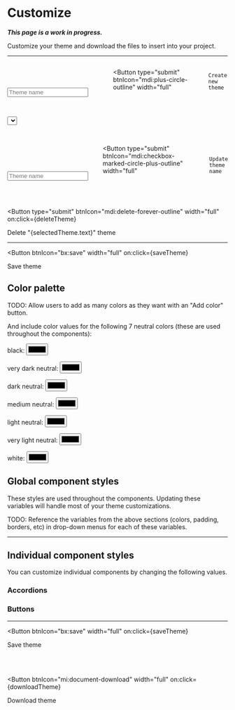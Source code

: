 <script lang="ts">
  import { onMount } from "svelte";
  import { writable } from "svelte/store";
  import { browser } from "$app/env";
  import { Button, Input, Select, ToastContent } from "/src/lib";

  let themes = [];
  
  let value = {
    main: {
      darkBlue: "#000000",
    },
    neutral: {
      black: "#000000",
      veryDarkNeutral: "#000000",
      darkNeutral: "#000000",
      mediumNeutral: "#000000",
      lightNeutral: "#000000",
      veryLightNeutral: "#000000",
      white: "#000000",
    },
  };

  let selectedTheme = { text: "", value };
  $: {
    if (selectedTheme.text) {
      setSelectedTheme(selectedTheme.text);
    }
  }

  // $: This comment preserves the syntax highlighting.
  
  let newThemeName = "";
  let content = [];


  onMount(() => {
    if (!localStorage.getItem("themes")) {
      // The `initThemes` array was going to contain objects like this: { name: "default", css: "" }, but the <Select> component takes object arrays with `text` and `value` properties. So it is easier to just use "theme" objects with `text` and `value` properties.
      let initThemes = [{ text: "default", value }];
      localStorage.setItem("themes", JSON.stringify(initThemes));
    }

    // Set the `themes` array.
    themes = JSON.parse(localStorage.getItem("themes"));

    // Set the `selectedTheme` object.
    selectedTheme = themes[0];
  });

  function createNewTheme() {
    if (!newThemeName) {
      ToastContent.set({ type: "warning", msg: "Please enter a theme name" });
      return;
    }
    let newTheme = { text: newThemeName, value };
    // Push the new theme to the `themes` array.
    themes.push(newTheme);
    // Update the `themes` array in localStorage.
    localStorage.setItem("themes", JSON.stringify(themes));
    // Set the `selectedTheme` to the one that was just created.
    setSelectedTheme(newTheme.text);
    // Clear the theme name field.
    newThemeName = "";
  }

  function setSelectedTheme(themeName) {
    selectedTheme = themes.find(obj => obj.text === themeName);
  }

  function saveTheme() {
    // Update the "themes" array in localStorage.
    localStorage.setItem("themes", JSON.stringify(themes));
    // Set themes to the updated "themes" array from localStorage.
    themes = JSON.parse(localStorage.getItem("themes"));
  }

  function deleteTheme() {
    let newThemesArray = themes.filter(obj => obj.text !== selectedTheme.text);
    console.log("newThemesArray", newThemesArray);
    // Update the "themes" array in localStorage.
    localStorage.setItem("themes", JSON.stringify(newThemesArray));
    // Set themes to the updated "themes" array from localStorage.
    themes = JSON.parse(localStorage.getItem("themes"));
    if (themes.length > 0) {
      // Set the `selectedTheme` to the first one in the "themes" array.
      selectedTheme = themes[0];
    }
    else {
      // Remove the "themes" array so an brand new "themes" array will be created when this page is reloaded.
      localStorage.removeItem("themes");
      // Reload this page so a new "themes" array will be created.
      location.reload();
    }
  }

  /**
   * https://stackoverflow.com/a/47201559/9453009
   */
  function hexToRgb(hex: string, alpha: string) {
    const r = parseInt(hex.slice(1, 3), 16);
    const g = parseInt(hex.slice(3, 5), 16);
    const b = parseInt(hex.slice(5, 7), 16);

    if (alpha) {
      let rgba = `rgba(${r}, ${g}, ${b}, ${alpha})`;
      console.log("rgba:", rgba);
      return rgba;
    }

    let rgb = `rgb(${r}, ${g}, ${b})`;
    console.log("rgb:", rgb);
    return rgb;
  }

  function downloadTheme() {
    // As I loop through the `value` object in the `selectedTheme`, convert hex values to RGB.
    // hexToRgb("#fbafff");
    console.log("downloadTheme");

    // Convert `selectedTheme.value` to a formatted string.
// TODO: Use one `theme.css` as the single source of truth. I might be able to pull the content from that `theme.css` file and manipulate it here.    
    let content = [
`:root {
  /* Main Colors: The following colors were taken from https://www.w3schools.com/w3css/w3css_color_metro.asp. */
  --light-green: #99b433;
  --green: #00a300;
}

/* Button */
:root {
  --fpui-btn-primary-text-color: white;
  --fpui-btn-secondary-text-color: white;
  --fpui-btn-tertiary-text-color: var(--fpui-primary-color);
}`
    ];

    // let content = [
    //   ":root {",
    //   "  /* Main Colors: The following colors were taken from https://www.w3schools.com/w3css/w3css_color_metro.asp. */",
    //   "  --light-green: #99b433;",
    //   "  --green: #00a300;",
    //   "}",
    // ];

    const a = document.createElement("a"); // Create "a" element
    const blob = new Blob(content, {type: "text/css"}) // Create a blob (file-like object)
    const url = URL.createObjectURL(blob); // Create an object URL from blob
    a.setAttribute("href", url); // Set "a" element link
    a.setAttribute("download", selectedTheme.text); // Set download filename
    a.click(); // Start downloading
  }
</script>


# Customize

***This page is a work in progress.***

Customize your theme and download the files to insert into your project.

<!-- <button on:click={() => hexToRgb("#fbafff", 0.5)}>Test Hex to RGB</button> -->

---

<form on:submit|preventDefault={createNewTheme}>
  <div class="input-container">
    <Input
      type="text"
      bind:value={newThemeName}
      label="Create a new theme"
      placeholder="Theme name"
    />
  </div>

  <Button
    type="submit"
    btnIcon="mdi:plus-circle-outline"
    width="full"
  >
    Create new theme
  </Button>
</form>

<br>

<Select 
  label="Select a theme to edit"
  optionsArray={themes}
  arrayType="object"
  bind:selectedOption={selectedTheme}
/>

<br>

<form on:submit|preventDefault={saveTheme}>
  <div class="input-container">
    <Input
      type="text"
      bind:value={selectedTheme.text}
      label="Edit theme name"
      placeholder="Theme name"
    />
  </div>

  <Button
    type="submit"
    btnIcon="mdi:checkbox-marked-circle-plus-outline"
    width="full"
  >
    Update theme name
  </Button>
</form>

<br><br>

<Button
  type="submit"
  btnIcon="mdi:delete-forever-outline"
  width="full"
  on:click={deleteTheme}
>
  Delete "{selectedTheme.text}" theme
</Button>

---

<Button 
  btnIcon="bx:save"
  width="full"
  on:click={saveTheme}
>
  Save theme
</Button>

## Color palette
TODO: Allow users to add as many colors as they want with an "Add color" button.

And include color values for the following 7 neutral colors (these are used throughout the components):

black: <input type="color" bind:value={selectedTheme.value.neutral.black}>

very dark neutral: <input type="color" bind:value={selectedTheme.value.neutral.veryDarkNeutral}>

dark neutral: <input type="color" bind:value={selectedTheme.value.neutral.darkNeutral}>

medium neutral: <input type="color" bind:value={selectedTheme.value.neutral.mediumNeutral}>

light neutral: <input type="color" bind:value={selectedTheme.value.neutral.lightNeutral}>

very light neutral: <input type="color" bind:value={selectedTheme.value.neutral.veryLightNeutral}>

white: <input type="color" bind:value={selectedTheme.value.neutral.white}>

## Global component styles
These styles are used throughout the components. Updating these variables will handle most of your theme customizations.

TODO: Reference the variables from the above sections (colors, padding, borders, etc) in drop-down menus for each of these variables.

---

## Individual component styles
You can customize individual components by changing the following values.

### Accordions

### Buttons

---

<Button 
  btnIcon="bx:save"
  width="full"
  on:click={saveTheme}
>
  Save theme
</Button>

<br><br>

<Button 
  btnIcon="mi:document-download"
  width="full"
  on:click={downloadTheme}
>
  Download theme
</Button>

<style>
  form {
    display: flex;
    align-items: flex-end;

    & .input-container {
      width: 600px;
      margin-right: 10px;
    }
  }
</style>
